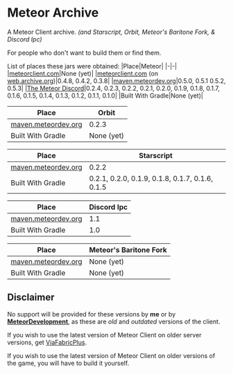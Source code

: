 # Meteor Archive
A Meteor Client archive. *(and Starscript, Orbit, Meteor's Baritone Fork, & Discord Ipc)*

For people who don't want to build them or find them.

List of places these jars were obtained:
|Place|Meteor|
|-|-|
|[meteorclient.com](https://meteorclient.com)|None (yet)|
|[meteorclient.com](https://meteorclient.com) (on [web.archive.org](https://web.archive.org))|0.4.8, 0.4.2, 0.3.8|
|[maven.meteordev.org](https://maven.meteordev.org/#)|0.5.0, 0.5.1 0.5.2, 0.5.3|
|[The Meteor Discord](https://discord.com/invite/bBGQZvd)|0.2.4, 0.2.3, 0.2.2, 0.2.1, 0.2.0, 0.1.9, 0.1.8, 0.1.7, 0.1.6, 0.1.5, 0.1.4, 0.1.3, 0.1.2, 0.1.1, 0.1.0|
|Built With Gradle|None (yet)|

|Place|Orbit|
|-|-|
|[maven.meteordev.org](https://maven.meteordev.org/#)|0.2.3|
|Built With Gradle|None (yet)|

|Place|Starscript|
|-|-|
|[maven.meteordev.org](https://maven.meteordev.org/#)|0.2.2|
|Built With Gradle|0.2.1, 0.2.0, 0.1.9, 0.1.8, 0.1.7, 0.1.6, 0.1.5|

|Place|Discord Ipc|
|-|-|
|[maven.meteordev.org](https://maven.meteordev.org/#)|1.1|
|Built With Gradle|1.0|

|Place|Meteor's Baritone Fork|
|-|-|
|[maven.meteordev.org](https://maven.meteordev.org/#)|None (yet)|
|Built With Gradle|None (yet)|

## Disclaimer
No support will be provided for these versions by **me** or by **[MeteorDevelopment](https://github.com/MeteorDevelopment)**, as these are *old* and *outdated* versions of the client.

If you wish to use the latest version of Meteor Client on older server versions, get [ViaFabricPlus](https://modrinth.com/mod/viafabricplus).

If you wish to use the latest version of Meteor Client on older versions of the game, you will have to build it yourself.
